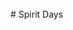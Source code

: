 <br/>
# Spirit Days
<!--
## Terracycle is the chance to get green in your community!
## We are collecting personal beauty care items
## We accept:
### -toothpaste and mouthwash containers
### -soap, shampoo, and lotion bottles
### -make-up containers
### -any plastic containers used for your personal care and hygiene

## Encourage your homeroom to participate, because the homeroom with the most participation will receive a special prize!
## Thank you for helping your community raise awareness about keeping this Earth green! We want Earth to stay healthy for a long time!
-->
